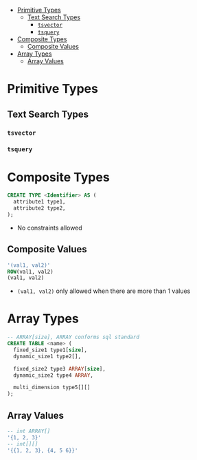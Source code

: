 - [Primitive Types](#primitive-types)
  - [Text Search Types](#text-search-types)
    - [`tsvector`](#tsvector)
    - [`tsquery`](#tsquery)
- [Composite Types](#composite-types)
  - [Composite Values](#composite-values)
- [Array Types](#array-types)
  - [Array Values](#array-values)

# Primitive Types

## Text Search Types

### `tsvector`

### `tsquery`

# Composite Types

```sql
CREATE TYPE <Identifier> AS (
  attribute1 type1,
  attribute2 type2,
);
```

- No constraints allowed

## Composite Values

```sql
'(val1, val2)'
ROW(val1, val2)
(val1, val2)
```

- `(val1, val2)` only allowed when there are more than 1 values

# Array Types

```sql
-- ARRAY[size], ARRAY conforms sql standard
CREATE TABLE <name> (
  fixed_size1 type1[size],
  dynamic_size1 type2[],

  fixed_size2 type3 ARRAY[size],
  dynamic_size2 type4 ARRAY,

  multi_dimension type5[][]
);
```

## Array Values

```sql
-- int ARRAY[]
'{1, 2, 3}'
-- int[][]
'{{1, 2, 3}, {4, 5 6}}'
```
